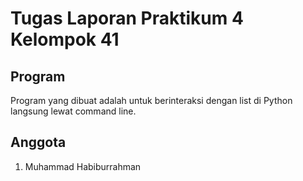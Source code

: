 # Tugas Laporan Praktikum 4 Kelompok 41

## Program

Program yang dibuat adalah untuk berinteraksi dengan list di Python langsung lewat command line.

## Anggota

1. Muhammad Habiburrahman
